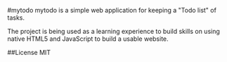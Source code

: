 #mytodo
mytodo is a simple web application for keeping a "Todo list" of tasks.

The project is being used as a learning experience to build skills on using native HTML5 and JavaScript to build a usable website.

##License
MIT
